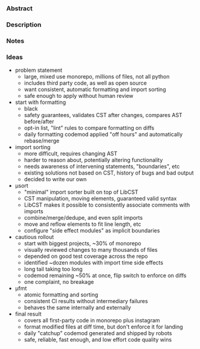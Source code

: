 ### Abstract



### Description



### Notes



### Ideas

- problem statement
	- large, mixed use monorepo, millions of files, not all python
	- includes third party code, as well as open source
	- want consistent, automatic formatting and import sorting
	- safe enough to apply without human review
- start with formatting
	- black
	- safety guarantees, validates CST after changes, compares AST before/after
	- opt-in list, "lint" rules to compare formatting on diffs
	- daily formatting codemod applied "off hours" and automatically rebase/merge
- import sorting
	- more difficult, requires changing AST
	- harder to reason about, potentially altering functionality
	- needs awareness of intervening statements, "boundaries", etc
	- existing solutions not based on CST, history of bugs and bad output
	- decided to write our own
- µsort
	- "minimal" import sorter built on top of LibCST
	- CST manipulation, moving elements, guaranteed valid syntax
	- LibCST makes it possible to consistently associate comments with imports
	- combine/merge/dedupe, and even split imports
	- move and reflow elements to fit line length, etc
	- configure "side effect modules" as implicit boundaries
- cautious rollout
	- start with biggest projects, ~30% of monorepo
	- visually reviewed changes to many thousands of files
	- depended on good test coverage across the repo
	- identified ~dozen modules with import time side effects
	- long tail taking too long
	- codemod remaining ~50% at once, flip switch to enforce on diffs
	- one complaint, no breakage
- µfmt
	- atomic formatting and sorting
	- consistent CI results without intermediary failures
	- behaves the same internally and externally
- final result
	- covers all first-party code in monorepo plus instagram
	- format modified files at diff time, but don't enforce it for landing
	- daily "catchup" codemod generated and shipped by robots
	- safe, reliable, fast enough, and low effort code quality wins